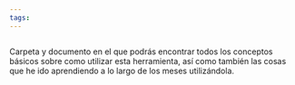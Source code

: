 ```yaml
---
tags:
---
```

```folder-index-content
```

Carpeta y documento en el que podrás encontrar todos los conceptos básicos sobre como utilizar esta herramienta, así como también las cosas que he ido aprendiendo a lo largo de los meses utilizándola.